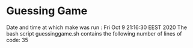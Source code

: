 # Guessing Game 
Date and time at which make was run :
Fri Oct  9 21:16:30 EEST 2020
The bash script guessinggame.sh contains the following number of lines of code:
35
